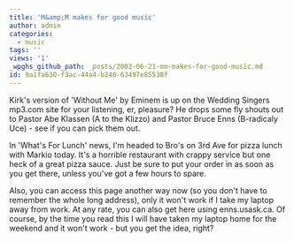 ```yaml
---
title: 'M&amp;M makes for good music'
author: admin
categories:
  - music
tags: ''
views: '1'
_wpghs_github_path: _posts/2002-06-21-mm-makes-for-good-music.md
id: 9a1fa630-f3ac-44a4-b240-63497e85538f
---
```

<p>Kirk's version of 'Without Me' by Eminem is up on the Wedding Singers mp3.com site for your listening, er, pleasure? He drops some fly shouts out to Pastor Abe Klassen (A to the Klizzo) and Pastor Bruce Enns (B-radicaly Uce) - see if you can pick them out.</p>
<p>In 'What's For Lunch' news, I'm headed to Bro's on 3rd Ave for pizza lunch with Markio today. It's a horrible restaurant with crappy service but one heck of a great pizza sauce. Just be sure to put your order in as soon as you get there, unless you've got a few hours to spare.</p>
<p>Also, you can access this page another way now (so you don't have to remember the whole long address), only it won't work if I take my laptop away from work. At any rate, you can also get here using enns.usask.ca. Of course, by the time you read this I will have taken my laptop home for the weekend and it won't work - but you get the idea, right?</p>
